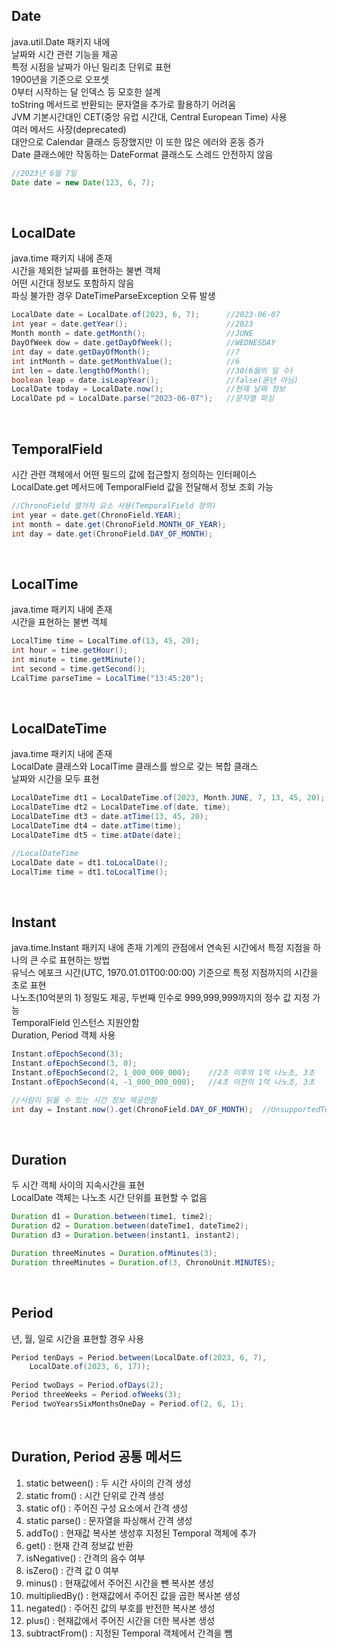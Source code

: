 ## Date
java.util.Date 패키지 내에   
날짜와 시간 관련 기능을 제공  
특정 시점을 날짜가 아닌 밀리초 단위로 표현  
1900년을 기준으로 오프셋  
0부터 시작하는 달 인덱스 등 모호한 설계  
toString 메서드로 반환되는 문자열을 추가로 활용하기 어려움  
JVM 기본시간대인 CET(중앙 유럽 시간대, Central European Time) 사용  
여러 메서드 사장(deprecated)  
대안으로 Calendar 클래스 등장했지만 이 또한 많은 에러와 혼동 증가  
Date 클래스에만 작동하는 DateFormat 클래스도 스레드 안전하지 않음  

````java
//2023년 6월 7일
Date date = new Date(123, 6, 7);
````

<br>

## LocalDate
java.time 패키지 내에 존재  
시간을 제외한 날짜를 표현하는 불변 객체  
어떤 시간대 정보도 포함하지 않음  
파싱 불가한 경우 DateTimeParseException 오류 발생  

````java
LocalDate date = LocalDate.of(2023, 6, 7);      //2023-06-07
int year = date.getYear();                      //2023
Month month = date.getMonth();                  //JUNE
DayOfWeek dow = date.getDayOfWeek();            //WEDNESDAY
int day = date.getDayOfMonth();                 //7
int intMonth = date.getMonthValue();            //6
int len = date.lengthOfMonth();                 //30(6월의 일 수)
boolean leap = date.isLeapYear();               //false(윤년 아님)
LocalDate today = LocalDate.now();              //현재 날짜 정보
LocalDate pd = LocalDate.parse("2023-06-07");   //문자열 파싱
````

<br>

## TemporalField
시간 관련 객체에서 어떤 필드의 값에 접근할지 정의하는 인터페이스  
LocalDate.get 메서드에 TemporalField 값을 전달해서 정보 조회 가능  

````java
//ChronoField 열거자 요소 사용(TemporalField 정의)
int year = date.get(ChronoField.YEAR);
int month = date.get(ChronoField.MONTH_OF_YEAR);
int day = date.get(ChronoField.DAY_OF_MONTH);
````

<br>

## LocalTime
java.time 패키지 내에 존재  
시간을 표현하는 불변 객체  

````java
LocalTime time = LocalTime.of(13, 45, 20);
int hour = time.getHour();
int minute = time.getMinute();
int second = time.getSecond();
LcalTime parseTime = LocalTime("13:45:20");
````

<br>

## LocalDateTime
java.time 패키지 내에 존재  
LocalDate 클래스와 LocalTime 클래스를 쌍으로 갖는 복합 클래스  
날짜와 시간을 모두 표현  

````java
LocalDateTime dt1 = LocalDateTime.of(2023, Month.JUNE, 7, 13, 45, 20);
LocalDateTime dt2 = LocalDateTime.of(date, time);
LocalDateTime dt3 = date.atTime(13, 45, 20);
LocalDateTime dt4 = date.atTime(time);
LocalDateTime dt5 = time.atDate(date);

//LocalDateTime 
LocalDate date = dt1.toLocalDate();
LocalTime time = dt1.toLocalTime();
````

<br>

## Instant
java.time.Instant 패키지 내에 존재
기계의 관점에서 연속된 시간에서 특정 지점을 하나의 큰 수로 표현하는 방법  
유닉스 에포크 시간(UTC, 1970.01.01T00:00:00) 기준으로 특정 지점까지의 시간을 초로 표현  
나노초(10억분의 1) 정밀도 제공, 두번째 인수로 999,999,999까지의 정수 값 지정 가능  
TemporalField 인스턴스 지원안함  
Duration, Period 객체 사용  

````java
Instant.ofEpochSecond(3);
Instant.ofEpochSecond(3, 0);
Instant.ofEpochSecond(2, 1_000_000_000);    //2초 이후의 1억 나노초, 3초
Instant.ofEpochSecond(4, -1_000_000_000);   //4초 이전의 1억 나노초, 3초

//사람이 읽을 수 있는 시간 정보 제공안함
int day = Instant.now().get(ChronoField.DAY_OF_MONTH);  //UnsupportedTemporalException 오류 발셍
````

<br>

## Duration
두 시간 객체 사이의 지속시간을 표현  
LocalDate 객체는 나노초 시간 단위를 표현할 수 없음  

````java
Duration d1 = Duration.between(time1, time2);
Duration d2 = Duration.between(dateTime1, dateTime2);
Duration d3 = Duration.between(instant1, instant2);

Duration threeMinutes = Duration.ofMinutes(3);
Duration threeMinutes = Duration.of(3, ChronoUnit.MINUTES);
````

<br>

## Period
년, 월, 일로 시간을 표현할 경우 사용  

````java
Period tenDays = Period.between(LocalDate.of(2023, 6, 7),
    LocalDate.of(2023, 6, 17));
    
Period twoDays = Period.ofDays(2);
Period threeWeeks = Period.ofWeeks(3);
Period twoYearsSixMonthsOneDay = Period.of(2, 6, 1);
````

<br>

## Duration, Period 공통 메서드
1. static between() : 두 시간 사이의 간격 생성  
2. static from() : 시간 단위로 간격 생성  
3. static of() : 주어진 구성 요소에서 간격 생성  
4. static parse() : 문자열을 파싱해서 간격 생성  
5. addTo() : 현재값 복사본 생성후 지정된 Temporal 객체에 추가  
6. get() : 현재 간격 정보값 반환  
7. isNegative() : 간격의 음수 여부  
8. isZero() : 간격 값 0 여부  
9. minus() : 현재값에서 주어진 시간을 뺀 복사본 생성  
10. multipliedBy() : 현재값에서 주어진 값을 곱한 복사본 생성  
11. negated() : 주어진 값의 부호를 반전한 복사본 생성  
12. plus() : 현재값에서 주어진 시간을 더한 복사본 생성  
13. subtractFrom() : 지정된 Temporal 객체에서 간격을 뺌  

<br>
